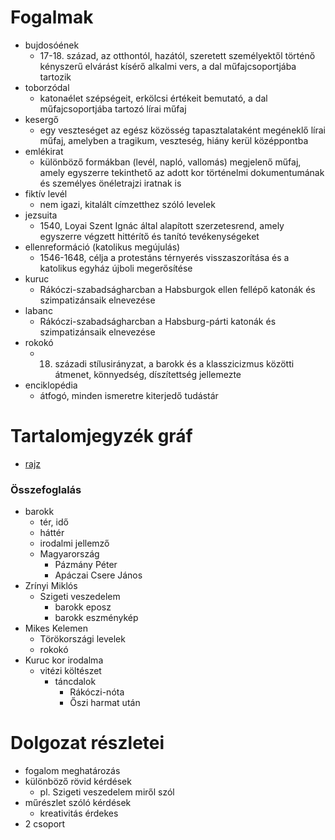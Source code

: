 # Fogalmak
- bujdosóének
	- 17-18. század, az otthontól, hazától, szeretett személyektől történő kényszerű elvárást kísérő alkalmi vers, a dal műfajcsoportjába tartozik
- toborzódal
	- katonaélet szépségeit, erkölcsi értékeit bemutató, a dal műfajcsoportjába tartozó lírai műfaj
- kesergő
	- egy veszteséget az egész közösség tapasztalataként megéneklő lírai műfaj, amelyben a tragikum, veszteség, hiány kerül középpontba
- emlékirat
	- különböző formákban (levél, napló, vallomás) megjelenő műfaj, amely egyszerre tekinthető az adott kor történelmi dokumentumának és személyes önéletrajzi iratnak is
- fiktív levél
	- nem igazi, kitalált címzetthez szóló levelek
- jezsuita
	- 1540, Loyai Szent Ignác által alapított szerzetesrend, amely egyszerre végzett hittérítő és tanító tevékenységeket
- ellenreformáció (katolikus megújulás)
	- 1546-1648, célja a protestáns térnyerés visszaszorítása és a katolikus egyház újboli megerősítése
- kuruc
	- Rákóczi-szabadságharcban a Habsburgok ellen fellépő katonák és szimpatizánsaik elnevezése
- labanc
	- Rákóczi-szabadságharcban a Habsburg-párti katonák és szimpatizánsaik elnevezése
- rokokó
	- 18. századi stílusirányzat, a barokk és a klasszicizmus közötti átmenet, könnyedség, díszítettség jellemezte
- enciklopédia
	- átfogó, minden ismeretre kiterjedő tudástár

# Tartalomjegyzék gráf
- [rajz](obsidian://open?vault=%C3%93rai%20jegyzet&file=Irodalom%2F8.%20%C3%96sszefoglal%C3%A1s%20gondolatt%C3%A9rk%C3%A9p)

### Összefoglalás
- barokk
	- tér, idő
	- háttér
	- irodalmi jellemző
	- Magyarország
		- Pázmány Péter
		- Apáczai Csere János
- Zrínyi Miklós
	- Szigeti veszedelem
		- barokk eposz
		- barokk eszménykép
- Mikes Kelemen
	- Törökországi levelek
	- rokokó
- Kuruc kor irodalma
	- vitézi költészet
		- táncdalok
			- Rákóczi-nóta
			- Őszi harmat után


# Dolgozat részletei
- fogalom meghatározás
- különböző rövid kérdések
	- pl. Szigeti veszedelem miről szól
- műrészlet szóló kérdések
	- kreativitás érdekes
- 2 csoport